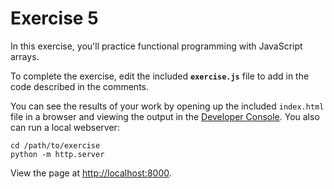 # Exercise 5

In this exercise, you'll practice functional programming with JavaScript arrays.

To complete the exercise, edit the included **`exercise.js`** file to add in the code described in the comments.

You can see the results of your work by opening up the included `index.html` file in a browser and viewing the output in the [Developer Console](https://developers.google.com/web/tools/chrome-devtools/console/). You also can run a local webserver:

```
cd /path/to/exercise
python -m http.server
```

View the page at <http://localhost:8000>.